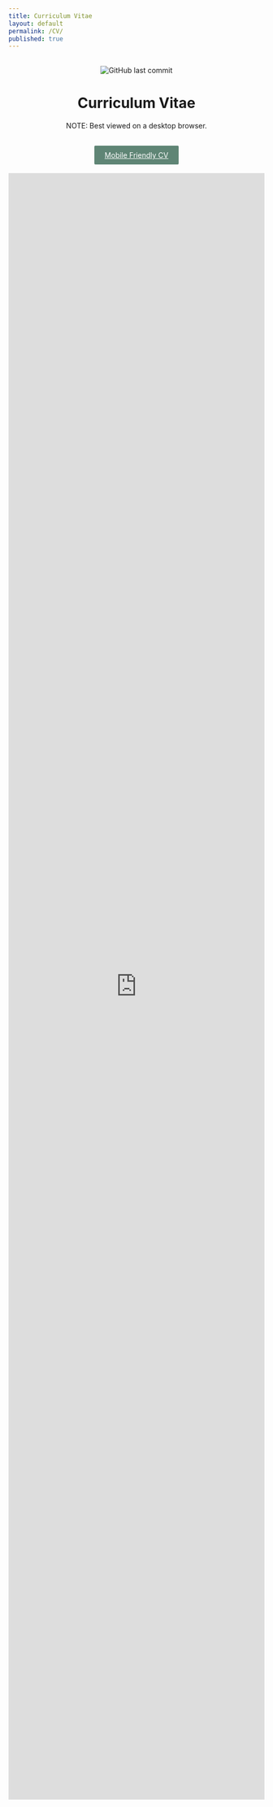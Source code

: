 ```yaml
---
title: Curriculum Vitae
layout: default
permalink: /CV/
published: true
---
```

<div align = center><br>
<img alt="GitHub last commit" src="https://img.shields.io/github/last-commit/meganstumpf/meganstumpf.github.io?path=_pages%2FCV.md&style=plastic&label=Last%20Updated&labelColor=%235F8575%09&color=%23353935%09">
</div>
<div align = center>
  <h1>Curriculum Vitae</h1>
   <p style="font-size: 14px;">NOTE: Best viewed on a desktop browser.</p><br>
  <a href="https://meganstumpf.github.io/assets/CV.pdf" target="_blank" style="display: inline-block; padding: 10px 20px; background-color: #5F8575; color: white; text-decoration: bold; border-radius: 2px;">Mobile Friendly CV</a><br><br>
  <div style="max-width: 600px; width: 100%; overflow: auto;">
    <iframe src="https://meganstumpf.github.io/assets/CV.pdf" style="width: 100%; height: 80vh; border: none;"></iframe>
  </div>
</div>



